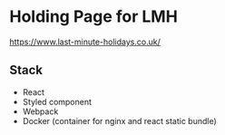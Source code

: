 # Holding Page for LMH

https://www.last-minute-holidays.co.uk/

## Stack

- React
- Styled component
- Webpack
- Docker (container for nginx and react static bundle)
